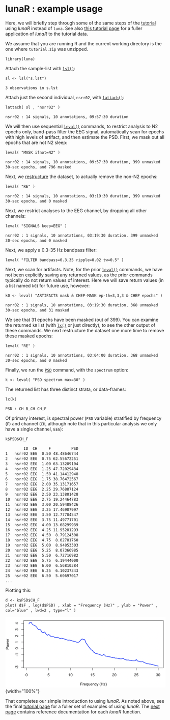 # lunaR : example usage

Here, we will briefly step through some of the same steps of the
[tutorial](../../tut/tut3.md#spectral-and-spindle-analyses) using _lunaR_
instead of `luna`.  See also [this tutorial page](../../tut/tut4.md) for a
fuller application of _lunaR_ to the tutorial data.

We assume that you are running R and the current working directory is
the one where `tutorial.zip` was unzipped.

```
library(luna)
```

Attach the sample-list with [`lsl()`](#lsl):
```
sl <- lsl("s.lst")
```
```
3 observations in s.lst 
```

Attach just the second individual, `nsrr02`, with [`lattach()`](#lattach):
```
lattach( sl , "nsrr02" ) 
```
```
nsrr02 : 14 signals, 10 annotations, 09:57:30 duration
```

We will then use sequential [`leval()`](#leval) commands, to restrict
analysis to N2 epochs only, band-pass filter the EEG signal,
automatically scan for epochs with high levels of artifact, and then
estimate the PSD.  First, we mask out all epochs that are not N2 sleep:

```
leval( "MASK ifnot=N2" )
```
```
nsrr02 : 14 signals, 10 annotations, 09:57:30 duration, 399 unmasked 30-sec epochs, and 796 masked
```
Next, we [restructure](../../ref/masks.md#restructure) the dataset, to actually remove the non-N2 epochs:
```
leval( "RE" )
```
```
nsrr02 : 14 signals, 10 annotations, 03:19:30 duration, 399 unmasked 30-sec epochs, and 0 masked
```
Next, we restrict analyses to the EEG channel, by dropping all other channels:
```
leval( "SIGNALS keep=EEG" )
```
```
nsrr02 : 1 signals, 10 annotations, 03:19:30 duration, 399 unmasked 30-sec epochs, and 0 masked
```
Next, we apply a 0.3-35 Hz bandpass filter:
```
leval( "FILTER bandpass=0.3,35 ripple=0.02 tw=0.5" )
```

Next, we scan for artifacts.  Note, for the prior [`leval()`](#leval) commands,
we have not been explicitly saving any returned values, as the prior
commands typically do not return values of interest.  Here we will
save return values (in a list named `k0`) for future use, however:

```
k0 <- leval( "ARTIFACTS mask & CHEP-MASK ep-th=3,3,3 & CHEP epochs" ) 
```
```
nsrr02 : 1 signals, 10 annotations, 03:19:30 duration, 368 unmasked 30-sec epochs, and 31 masked
```

We see that 31 epochs have been masked (out of 399).  You can examine
the returned `k0` list (with [`lx()`](#lx) or just directly), to see
the other output of these commands.  We next restructure the dataset one
more time to remove these masked epochs:
 
```
leval( "RE" )
```
```
nsrr02 : 1 signals, 10 annotations, 03:04:00 duration, 368 unmasked 30-sec epochs, and 0 masked
```
Finally, we run the [`PSD`](../../ref/power-spectra.md#psd) command, with the `spectrum` option:

```
k <- leval( "PSD spectrum max=30" ) 
```
The returned list has three distinct strata, or data-frames:
```
lx(k)
```
```
PSD : CH B_CH CH_F 
```

Of primary interest, is spectral power (`PSD` variable) stratified by
frequency (`F`) and channel (`CH`, although note that in this
particular analysis we only have a single channel, `EEG`):

```
k$PSD$CH_F
```
```
        ID  CH     F         PSD
1   nsrr02 EEG  0.50 48.48646744
2   nsrr02 EEG  0.75 62.55672251
3   nsrr02 EEG  1.00 63.13289104
4   nsrr02 EEG  1.25 47.72029434
5   nsrr02 EEG  1.50 41.14412948
6   nsrr02 EEG  1.75 38.76472567
7   nsrr02 EEG  2.00 35.13171657
8   nsrr02 EEG  2.25 29.76887124
9   nsrr02 EEG  2.50 23.13801428
10  nsrr02 EEG  2.75 19.24464783
11  nsrr02 EEG  3.00 20.59488426
12  nsrr02 EEG  3.25 17.46907997
13  nsrr02 EEG  3.50 12.77704547
14  nsrr02 EEG  3.75 11.49771701
15  nsrr02 EEG  4.00 13.68299939
16  nsrr02 EEG  4.25 11.95281293
17  nsrr02 EEG  4.50  8.79124308
18  nsrr02 EEG  4.75  8.02781760
19  nsrr02 EEG  5.00  8.94853303
20  nsrr02 EEG  5.25  8.07366985
21  nsrr02 EEG  5.50  6.72716982
22  nsrr02 EEG  5.75  6.19444000
23  nsrr02 EEG  6.00  6.56810384
24  nsrr02 EEG  6.25  6.10237343
25  nsrr02 EEG  6.50  5.60697017
...
```
Plotting this:
```
d <- k$PSD$CH_F
plot( d$F , log(d$PSD) , xlab = "Frequency (Hz)" , ylab = "Power" , col="blue" , lwd=2 , type="l" )
```

![img](../../img/r-psd.png){width="100%"}


That completes our simple introduction to using _lunaR_.  As noted
above, see the final [tutorial page](../../tut/tut4.md) for a fuller set
of examples of using _lunaR_.  The [next page](ref.md) contains
reference documentation for each _lunaR_ function.


